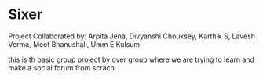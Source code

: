 # Sixer
Project Collaborated by: Arpita Jena, Divyanshi Chouksey, Karthik S, Lavesh Verma, Meet Bhanushali, Umm E Kulsum

this is th basic group project by over group where we are trying to learn and make a social forum from scrach 
